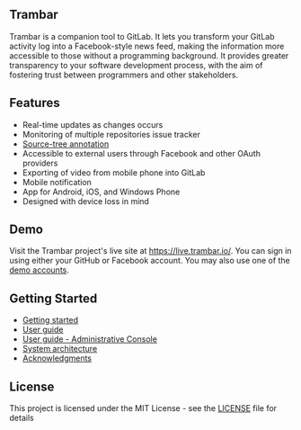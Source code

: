 Trambar
-------

Trambar is a companion tool to GitLab. It lets you transform your GitLab
activity log into a Facebook-style news feed, making the information more
accessible to those without a programming background. It provides greater
transparency to your software development process, with the aim of fostering
trust between programmers and other stakeholders.

## Features

* Real-time updates as changes occurs
* Monitoring of multiple repositories
issue tracker
* [Source-tree annotation](docs/decoration.md)
* Accessible to external users through Facebook and other OAuth providers
* Exporting of video from mobile phone into GitLab
* Mobile notification
* App for Android, iOS, and Windows Phone
* Designed with device loss in mind

## Demo

Visit the Trambar project's live site at https://live.trambar.io/. You can sign
in using either your GitHub or Facebook account. You may also use one of the
[demo accounts](docs/demo-accounts.md).

## Getting Started

* [Getting started](docs/getting-started.md)
* [User guide](docs/user-guide.md)
* [User guide - Administrative Console](docs/user-guide-admin.md)
* [System architecture](docs/architecture.md)
* [Acknowledgments](docs/acknowledgments.md)

## License

This project is licensed under the MIT License - see the [LICENSE](LICENSE) file for details
